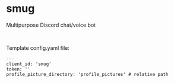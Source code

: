 # smug
Multipurpose Discord chat/voice bot

&nbsp;

Template config.yaml file:

```
--- 
client_id: 'smug'
token: ''
profile_picture_directory: 'profile_pictures' # relative path
```

